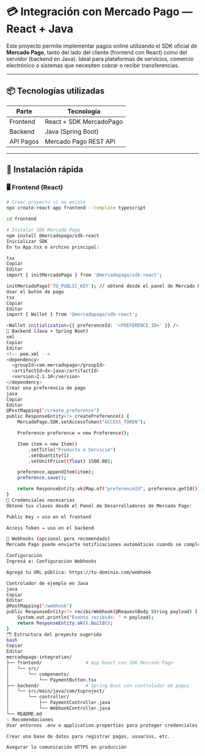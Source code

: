 # 💳 Integración con Mercado Pago — React + Java

Este proyecto permite implementar pagos online utilizando el SDK oficial de **Mercado Pago**, tanto del lado del cliente (frontend con React) como del servidor (backend en Java). Ideal para plataformas de servicios, comercio electrónico o sistemas que necesiten cobrar o recibir transferencias.

---

## 📦 Tecnologías utilizadas

| Parte        | Tecnología              |
|--------------|--------------------------|
| Frontend     | React + SDK MercadoPago |
| Backend      | Java (Spring Boot)      |
| API Pagos    | Mercado Pago REST API   |

---

## 🚀 Instalación rápida

### 🖥️ Frontend (React)

```bash
# Crear proyecto si no existe
npx create-react-app frontend --template typescript

cd frontend

# Instalar SDK Mercado Pago
npm install @mercadopago/sdk-react
Inicializar SDK
En tu App.tsx o archivo principal:

tsx
Copiar
Editar
import { initMercadoPago } from '@mercadopago/sdk-react';

initMercadoPago('TU_PUBLIC_KEY'); // obtené desde el panel de Mercado Pago
Usar el botón de pago
tsx
Copiar
Editar
import { Wallet } from '@mercadopago/sdk-react';

<Wallet initialization={{ preferenceId: '<PREFERENCE_ID>' }} />
🔧 Backend (Java + Spring Boot)
xml
Copiar
Editar
<!-- pom.xml -->
<dependency>
  <groupId>com.mercadopago</groupId>
  <artifactId>dx-java</artifactId>
  <version>2.1.10</version>
</dependency>
Crear una preferencia de pago
java
Copiar
Editar
@PostMapping("/create_preference")
public ResponseEntity<?> createPreference() {
    MercadoPago.SDK.setAccessToken("ACCESS_TOKEN");

    Preference preference = new Preference();

    Item item = new Item()
        .setTitle("Producto o Servicio")
        .setQuantity(1)
        .setUnitPrice((float) 1500.00);

    preference.appendItem(item);
    preference.save();

    return ResponseEntity.ok(Map.of("preferenceId", preference.getId()));
}
🔐 Credenciales necesarias
Obtené tus claves desde el Panel de Desarrolladores de Mercado Pago:

Public Key → uso en el frontend

Access Token → uso en el backend

📡 Webhooks (opcional pero recomendado)
Mercado Pago puede enviarte notificaciones automáticas cuando se completa un pago.

Configuración
Ingresá a: Configuración Webhooks

Agregá tu URL pública: https://tu-dominio.com/webhook

Controlador de ejemplo en Java
java
Copiar
Editar
@PostMapping("/webhook")
public ResponseEntity<?> recibirWebhook(@RequestBody String payload) {
    System.out.println("Evento recibido: " + payload);
    return ResponseEntity.ok().build();
}
🗂️ Estructura del proyecto sugerida
bash
Copiar
Editar
mercadopago-integration/
├── frontend/                # App React con SDK Mercado Pago
│   └── src/
│       └── components/
│           └── PaymentButton.tsx
├── backend/                 # Spring Boot con controlador de pagos
│   └── src/main/java/com/tuproject/
│       └── controller/
│           ├── PaymentController.java
│           └── WebhookController.java
└── README.md
💡 Recomendaciones
Usar entornos .env o application.properties para proteger credenciales

Crear una base de datos para registrar pagos, usuarios, etc.

Asegurar la comunicación HTTPS en producción


